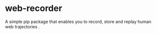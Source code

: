 # web-recorder
A simple pip package that enables you to record, store and replay human web trajectories .
